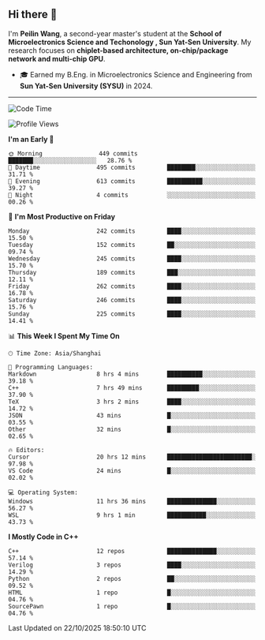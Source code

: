 ## Hi there 👋

I'm **Peilin Wang**, a second-year master's student at the **School of Microelectronics Science and Techonology , Sun Yat-Sen University**. My research focuses on **chiplet-based architecture, on-chip/package network and multi-chip GPU**.

- 🎓 Earned my B.Eng. in Microelectronics Science and Engineering from **Sun Yat-Sen University (SYSU)** in 2024.

---

<!--START_SECTION:waka-->
![Code Time](http://img.shields.io/badge/Code%20Time-271%20hrs%2051%20mins-blue)

![Profile Views](http://img.shields.io/badge/Profile%20Views-0-blue)

**I'm an Early 🐤** 

```text
🌞 Morning                449 commits         ███████░░░░░░░░░░░░░░░░░░   28.76 % 
🌆 Daytime                495 commits         ████████░░░░░░░░░░░░░░░░░   31.71 % 
🌃 Evening                613 commits         ██████████░░░░░░░░░░░░░░░   39.27 % 
🌙 Night                  4 commits           ░░░░░░░░░░░░░░░░░░░░░░░░░   00.26 % 
```
📅 **I'm Most Productive on Friday** 

```text
Monday                   242 commits         ████░░░░░░░░░░░░░░░░░░░░░   15.50 % 
Tuesday                  152 commits         ██░░░░░░░░░░░░░░░░░░░░░░░   09.74 % 
Wednesday                245 commits         ████░░░░░░░░░░░░░░░░░░░░░   15.70 % 
Thursday                 189 commits         ███░░░░░░░░░░░░░░░░░░░░░░   12.11 % 
Friday                   262 commits         ████░░░░░░░░░░░░░░░░░░░░░   16.78 % 
Saturday                 246 commits         ████░░░░░░░░░░░░░░░░░░░░░   15.76 % 
Sunday                   225 commits         ████░░░░░░░░░░░░░░░░░░░░░   14.41 % 
```


📊 **This Week I Spent My Time On** 

```text
🕑︎ Time Zone: Asia/Shanghai

💬 Programming Languages: 
Markdown                 8 hrs 4 mins        ██████████░░░░░░░░░░░░░░░   39.18 % 
C++                      7 hrs 49 mins       █████████░░░░░░░░░░░░░░░░   37.90 % 
TeX                      3 hrs 2 mins        ████░░░░░░░░░░░░░░░░░░░░░   14.72 % 
JSON                     43 mins             █░░░░░░░░░░░░░░░░░░░░░░░░   03.55 % 
Other                    32 mins             █░░░░░░░░░░░░░░░░░░░░░░░░   02.65 % 

🔥 Editors: 
Cursor                   20 hrs 12 mins      ████████████████████████░   97.98 % 
VS Code                  24 mins             █░░░░░░░░░░░░░░░░░░░░░░░░   02.02 % 

💻 Operating System: 
Windows                  11 hrs 36 mins      ██████████████░░░░░░░░░░░   56.27 % 
WSL                      9 hrs 1 min         ███████████░░░░░░░░░░░░░░   43.73 % 
```

**I Mostly Code in C++** 

```text
C++                      12 repos            ██████████████░░░░░░░░░░░   57.14 % 
Verilog                  3 repos             ████░░░░░░░░░░░░░░░░░░░░░   14.29 % 
Python                   2 repos             ██░░░░░░░░░░░░░░░░░░░░░░░   09.52 % 
HTML                     1 repo              █░░░░░░░░░░░░░░░░░░░░░░░░   04.76 % 
SourcePawn               1 repo              █░░░░░░░░░░░░░░░░░░░░░░░░   04.76 % 
```




 Last Updated on 22/10/2025 18:50:10 UTC
<!--END_SECTION:waka-->
